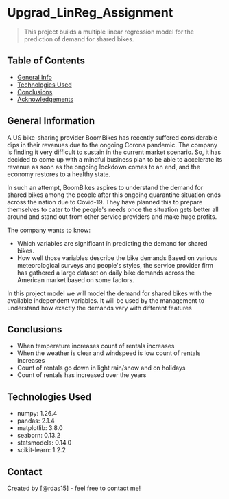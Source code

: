 # Upgrad_LinReg_Assignment
> This project builds a multiple linear regression model for the prediction of demand for shared bikes.


## Table of Contents
* [General Info](#general-information)
* [Technologies Used](#technologies-used)
* [Conclusions](#conclusions)
* [Acknowledgements](#acknowledgements)

<!-- You can include any other section that is pertinent to your problem -->

## General Information
A US bike-sharing provider BoomBikes has recently suffered considerable dips in their 
revenues due to the ongoing Corona pandemic. The company is finding it very difficult 
to sustain in the current market scenario. So, it has decided to come up with a mindful 
business plan to be able to accelerate its revenue as soon as the ongoing lockdown comes 
to an end, and the economy restores to a healthy state. 

In such an attempt, BoomBikes aspires to understand the demand for shared bikes among 
the people after this ongoing quarantine situation ends across the nation due to Covid-19.
They have planned this to prepare themselves to cater to the people's needs once the 
situation gets better all around and stand out from other service providers and make 
huge profits.

The company wants to know: 
- Which variables are significant in predicting the demand for shared bikes.
- How well those variables describe the bike demands
Based on various meteorological surveys and people's styles, the service provider firm 
has gathered a large dataset on daily bike demands across the American market based 
on some factors. 

In this project model we will model the demand for shared bikes with the available 
independent variables. It will be used by the management to understand how exactly the 
demands vary with different features


<!-- You don't have to answer all the questions - just the ones relevant to your project. -->

## Conclusions
- When temperature increases count of rentals increases
- When the weather is clear and windspeed is low count of rentals increases
- Count of rentals go down in light rain/snow and on holidays
- Count of rentals has increased over the years

<!-- You don't have to answer all the questions - just the ones relevant to your project. -->


## Technologies Used
- numpy: 1.26.4
- pandas: 2.1.4
- matplotlib: 3.8.0
- seaborn: 0.13.2
- statsmodels: 0.14.0
- scikit-learn: 1.2.2


## Contact
Created by [@rdas15] - feel free to contact me!


<!-- Optional -->
<!-- ## License -->
<!-- This project is open source and available under the [... License](). -->

<!-- You don't have to include all sections - just the one's relevant to your project -->